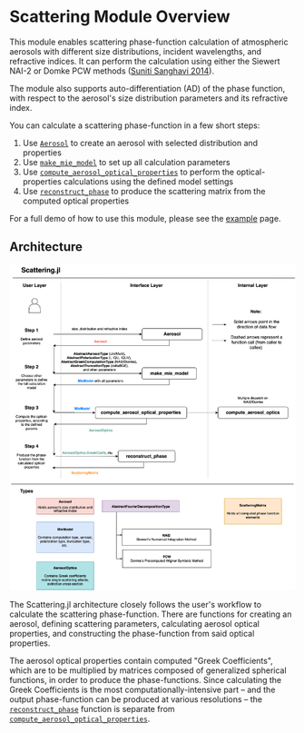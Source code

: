 # Scattering Module Overview

This module enables scattering phase-function calculation of atmospheric aerosols with different size distributions, incident wavelengths, and refractive indices. It can perform the calculation using either the Siewert NAI-2 or Domke PCW methods ([Suniti Sanghavi 2014](https://www.sciencedirect.com/science/article/pii/S0022407313004962)). 

The module also supports auto-differentiation (AD) of the phase function, with respect to the aerosol's size distribution parameters and its refractive index. 

You can calculate a scattering phase-function in a few short steps: 

1. Use [`Aerosol`](@ref) to create an aerosol with selected distribution and properties
2. Use [`make_mie_model`](@ref) to set up all calculation parameters
3. Use [`compute_aerosol_optical_properties`](@ref) to perform the optical-properties calculations using the defined model settings
4. Use [`reconstruct_phase`](@ref) to produce the scattering matrix from the computed optical properties

For a full demo of how to use this module, please see the [example](https://remotesensingtools.github.io/vSmartMOM.jl/dev/pages/Scattering/Example.html) page. 

## Architecture

![ArchitectureDiagram](vSmartMOMDiagram-Scattering.drawio.png)

The Scattering.jl architecture closely follows the user's workflow to calculate the scattering phase-function. There are functions for creating an aerosol, defining scattering parameters, calculating aerosol optical properties, and constructing the phase-function from said optical properties. 

The aerosol optical properties contain computed "Greek Coefficients", which are to be multiplied by matrices composed of generalized spherical functions, in order to produce the phase-functions. Since calculating the Greek Coefficients is the most computationally-intensive part – and the output phase-function can be produced at various resolutions – the [`reconstruct_phase`](@ref) function is separate from [`compute_aerosol_optical_properties`](@ref). 